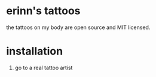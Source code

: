 # erinn's tattoos

the tattoos on my body are open source and MIT licensed.

# installation

1. go to a real tattoo artist
